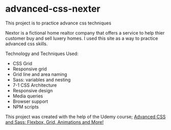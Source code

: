 # advanced-css-nexter
This project is to practice advance css techniques

Nextor is a fictional home realtor company that offers a service to help thier customer buy and sell luxery homes. I used this site as a way to practice advanced css skills.

Technology and Techniques Used:

- CSS Grid
- Responsive grid
- Grid line and area naming
- Sass: variables and nesting
- 7-1 CSS Architecture
- Responsive design
- Media queries
- Browser support
- NPM scripts

This project was created with the help of the Udemy course; 
[Advanced CSS and Sass: Flexbox, Grid, Animations and More!](https://www.udemy.com/course/advanced-css-and-sass/)

